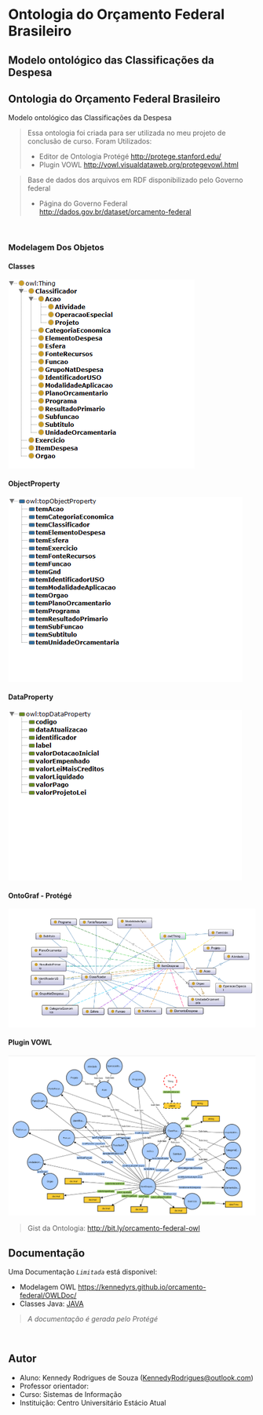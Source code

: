 # Ontologia do Orçamento Federal Brasileiro

## Modelo ontológico das Classificações da Despesa

Ontologia do Orçamento Federal Brasileiro
---

Modelo ontológico das Classificações da Despesa


> Essa ontologia foi criada para ser utilizada no meu projeto de conclusão de curso. Foram Utilizados:
> - Editor de Ontologia Protégé http://protege.stanford.edu/
> - Plugin VOWL http://vowl.visualdataweb.org/protegevowl.html

> Base de dados dos arquivos em RDF disponibilizado pelo Governo federal
> - Página do Governo Federal http://dados.gov.br/dataset/orcamento-federal

<br>

### Modelagem Dos Objetos
#### Classes
<p align="left">
  <img src="https://raw.githubusercontent.com/kennedyrs/orcamento-federal/master/images/Classes.png"/>
</p>

#### ObjectProperty
<p align="left">
  <img src="https://raw.githubusercontent.com/kennedyrs/orcamento-federal/master/images/objectProperties.png"/>
</p>

#### DataProperty
<p align="left">
  <img src="https://raw.githubusercontent.com/kennedyrs/orcamento-federal/master/images/DataProperties.png"/>
</p>


#### OntoGraf - Protégé
<p align="left">
  <img src="https://raw.githubusercontent.com/kennedyrs/orcamento-federal/master/images/ontoGraf2.png"/>
</p>

#### Plugin VOWL
<p align="left">
  <img src="https://raw.githubusercontent.com/kennedyrs/orcamento-federal/master/images/VOWL2.png"/>
</p>







> Gist da Ontologia: http://bit.ly/orcamento-federal-owl



Documentação
---

Uma Documentação *`Limitada`* está disponivel:

- Modelagem OWL https://kennedyrs.github.io/orcamento-federal/OWLDoc/
- Classes Java: [JAVA](https://github.com/kennedyrs/orcamento-federal/JAVA)
> *A documentação é gerada pelo Protégé*

<br>

Autor
---
- Aluno: Kennedy Rodrigues de Souza (KennedyRodrigues@outlook.com)
- Professor orientador: 
- Curso: Sistemas de Informação
- Instituição: Centro Universitário Estácio Atual
